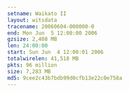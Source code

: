 ```yaml
---
setname: Waikato II
layout: witsdata
tracename: 20060604-000000-0
end: Mon Jun  5 12:00:00 2006
gzsize: 2,408 MB
len: 24:00:00
start: Sun Jun  4 12:00:01 2006
totalwirelen: 41,518 MB
pkts: 96 million
size: 7,283 MB
md5: 9cee2c43b7bdb99d0cfb13e22c0e758a
---
```

